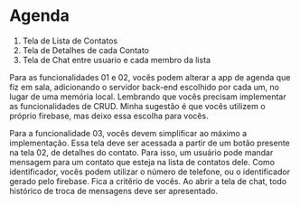 # Agenda

01. Tela de Lista de Contatos
02. Tela de Detalhes de cada Contato
03. Tela de Chat entre usuario e cada membro da lista

Para as funcionalidades 01 e 02, vocês podem alterar a app de agenda que fiz em sala, adicionando o
servidor back-end escolhido por cada um, no lugar de uma memória local. Lembrando que vocês precisam
implementar as funcionalidades de CRUD. Minha sugestão é que vocês utilizem o próprio firebase, mas
deixo essa escolha para vocês.

Para a funcionalidade 03, vocês devem simplificar ao máximo a implementação. Essa tela deve ser
acessada a partir de um botão presente na tela 02, de detalhes do contato. Para isso, um usuário pode
mandar mensagem para um contato que esteja na lista de contatos dele. Como identificador, vocês podem
utilizar o número de telefone, ou o identificador gerado pelo firebase. Fica a critẽrio de vocês. Ao
abrir a tela de chat, todo histórico de troca de mensagens deve ser apresentado.
